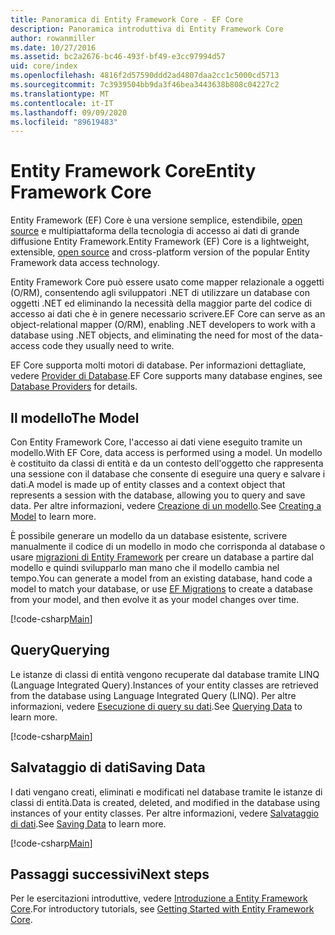 ```yaml
---
title: Panoramica di Entity Framework Core - EF Core
description: Panoramica introduttiva di Entity Framework Core
author: rowanmiller
ms.date: 10/27/2016
ms.assetid: bc2a2676-bc46-493f-bf49-e3cc97994d57
uid: core/index
ms.openlocfilehash: 4816f2d57590ddd2ad4807daa2cc1c5000cd5713
ms.sourcegitcommit: 7c3939504bb9da3f46bea3443638b808c04227c2
ms.translationtype: MT
ms.contentlocale: it-IT
ms.lasthandoff: 09/09/2020
ms.locfileid: "89619483"
---
```

# <a name="entity-framework-core"></a><span data-ttu-id="56bcb-103">Entity Framework Core</span><span class="sxs-lookup"><span data-stu-id="56bcb-103">Entity Framework Core</span></span>

<span data-ttu-id="56bcb-104">Entity Framework (EF) Core è una versione semplice, estendibile, [open source](https://github.com/aspnet/EntityFrameworkCore) e multipiattaforma della tecnologia di accesso ai dati di grande diffusione Entity Framework.</span><span class="sxs-lookup"><span data-stu-id="56bcb-104">Entity Framework (EF) Core is a lightweight, extensible, [open source](https://github.com/aspnet/EntityFrameworkCore) and cross-platform version of the popular Entity Framework data access technology.</span></span>

<span data-ttu-id="56bcb-105">Entity Framework Core può essere usato come mapper relazionale a oggetti (O/RM), consentendo agli sviluppatori .NET di utilizzare un database con oggetti .NET ed eliminando la necessità della maggior parte del codice di accesso ai dati che è in genere necessario scrivere.</span><span class="sxs-lookup"><span data-stu-id="56bcb-105">EF Core can serve as an object-relational mapper (O/RM), enabling .NET developers to work with a database using .NET objects, and eliminating the need for most of the data-access code they usually need to write.</span></span>

<span data-ttu-id="56bcb-106">EF Core supporta molti motori di database. Per informazioni dettagliate, vedere [Provider di Database](xref:core/providers/index).</span><span class="sxs-lookup"><span data-stu-id="56bcb-106">EF Core supports many database engines, see [Database Providers](xref:core/providers/index) for details.</span></span>

## <a name="the-model"></a><span data-ttu-id="56bcb-107">Il modello</span><span class="sxs-lookup"><span data-stu-id="56bcb-107">The Model</span></span>

<span data-ttu-id="56bcb-108">Con Entity Framework Core, l'accesso ai dati viene eseguito tramite un modello.</span><span class="sxs-lookup"><span data-stu-id="56bcb-108">With EF Core, data access is performed using a model.</span></span> <span data-ttu-id="56bcb-109">Un modello è costituito da classi di entità e da un contesto dell'oggetto che rappresenta una sessione con il database che consente di eseguire una query e salvare i dati.</span><span class="sxs-lookup"><span data-stu-id="56bcb-109">A model is made up of entity classes and a context object that represents a session with the database, allowing you to query and save data.</span></span> <span data-ttu-id="56bcb-110">Per altre informazioni, vedere [Creazione di un modello](xref:core/modeling/index).</span><span class="sxs-lookup"><span data-stu-id="56bcb-110">See [Creating a Model](xref:core/modeling/index) to learn more.</span></span>

<span data-ttu-id="56bcb-111">È possibile generare un modello da un database esistente, scrivere manualmente il codice di un modello in modo che corrisponda al database o usare [migrazioni di Entity Framework](xref:core/managing-schemas/migrations/index) per creare un database a partire dal modello e quindi svilupparlo man mano che il modello cambia nel tempo.</span><span class="sxs-lookup"><span data-stu-id="56bcb-111">You can generate a model from an existing database, hand code a model to match your database, or use [EF Migrations](xref:core/managing-schemas/migrations/index) to create a database from your model, and then evolve it as your model changes over time.</span></span>

[!code-csharp[Main](../../samples/core/Intro/Model.cs)]

## <a name="querying"></a><span data-ttu-id="56bcb-112">Query</span><span class="sxs-lookup"><span data-stu-id="56bcb-112">Querying</span></span>

<span data-ttu-id="56bcb-113">Le istanze di classi di entità vengono recuperate dal database tramite LINQ (Language Integrated Query).</span><span class="sxs-lookup"><span data-stu-id="56bcb-113">Instances of your entity classes are retrieved from the database using Language Integrated Query (LINQ).</span></span> <span data-ttu-id="56bcb-114">Per altre informazioni, vedere [Esecuzione di query su dati](xref:core/querying/index).</span><span class="sxs-lookup"><span data-stu-id="56bcb-114">See [Querying Data](xref:core/querying/index) to learn more.</span></span>

[!code-csharp[Main](../../samples/core/Intro/Program.cs#Querying)]

## <a name="saving-data"></a><span data-ttu-id="56bcb-115">Salvataggio di dati</span><span class="sxs-lookup"><span data-stu-id="56bcb-115">Saving Data</span></span>

<span data-ttu-id="56bcb-116">I dati vengano creati, eliminati e modificati nel database tramite le istanze di classi di entità.</span><span class="sxs-lookup"><span data-stu-id="56bcb-116">Data is created, deleted, and modified in the database using instances of your entity classes.</span></span> <span data-ttu-id="56bcb-117">Per altre informazioni, vedere [Salvataggio di dati](xref:core/saving/index).</span><span class="sxs-lookup"><span data-stu-id="56bcb-117">See [Saving Data](xref:core/saving/index) to learn more.</span></span>

[!code-csharp[Main](../../samples/core/Intro/Program.cs#SavingData)]

## <a name="next-steps"></a><span data-ttu-id="56bcb-118">Passaggi successivi</span><span class="sxs-lookup"><span data-stu-id="56bcb-118">Next steps</span></span>

<span data-ttu-id="56bcb-119">Per le esercitazioni introduttive, vedere [Introduzione a Entity Framework Core](xref:core/get-started/index).</span><span class="sxs-lookup"><span data-stu-id="56bcb-119">For introductory tutorials, see [Getting Started with Entity Framework Core](xref:core/get-started/index).</span></span>
